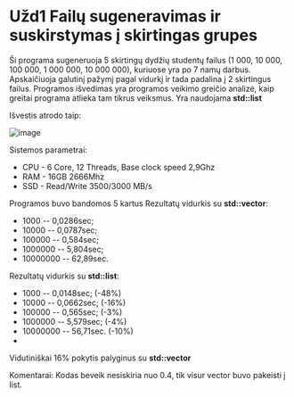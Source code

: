 # Užd1 Failų sugeneravimas ir suskirstymas į skirtingas grupes

Ši programa sugeneruoja 5 skirtingų dydžių studentų failus (1 000, 10 000, 100 000, 1 000 000, 10 000 000), kuriuose yra po 7 namų darbus. Apskaičiuoja galutinį pažymį pagal vidurkį ir tada padalina į 2 skirtingus failus. Programos išvedimas yra programos veikimo greičio analizė, kaip greitai programa atlieka tam tikrus veiksmus. Yra naudojama **std::list**

Išvestis atrodo taip:

![image](https://user-images.githubusercontent.com/69794082/137543255-75207caf-ec00-42f6-9acf-9ec45bb9abae.png)

Sistemos parametrai: 
- CPU - 6 Core, 12 Threads, Base clock speed 2,9Ghz
- RAM - 16GB 2666Mhz
- SSD - Read/Write 3500/3000 MB/s

Programos buvo bandomos 5 kartus
Rezultatų vidurkis su **std::vector**:
- 1000 -- 0,0286sec;
- 10000 --  0,0787sec;
- 100000 -- 0,584sec;
- 1000000 -- 5,804sec;
- 10000000 -- 62,89sec.

Rezultatų vidurkis su **std::list**:
- 1000 -- 0,0148sec; (-48%)
- 10000 -- 0,0662sec; (-16%)
- 100000 -- 0,565sec;  (-3%)
- 1000000 -- 5,579sec;  (-4%)
- 10000000 -- 56,71sec.  (-10%)
- 
Vidutiniškai 16% pokytis palyginus su **std::vector**

Komentarai:
Kodas beveik nesiskiria nuo 0.4, tik visur vector buvo pakeisti į list.
